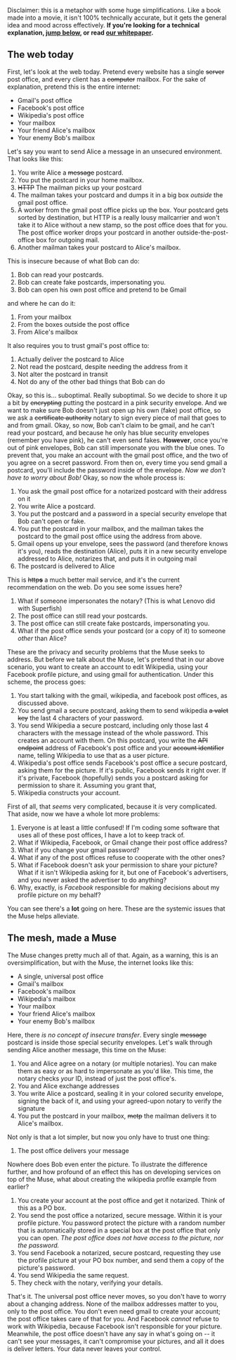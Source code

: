 Disclaimer: this is a metaphor with some huge simplifications. Like a book made into a movie, it isn't 100% technically accurate, but it gets the general idea and mood across effectively. **If you're looking for a technical explanation, [jump below](#the-technical-explanation), or read [our whitepaper](/whitepaper.md).**

The web today
--------------

First, let's look at the web today. Pretend every website has a single ~~server~~ post office, and every client has a ~~computer~~ mailbox. For the sake of explanation, pretend this is the entire internet:

+ Gmail's post office
+ Facebook's post office
+ Wikipedia's post office
+ Your mailbox
+ Your friend Alice's mailbox
+ Your enemy Bob's mailbox

Let's say you want to send Alice a message in an unsecured environment. That looks like this:

1. You write Alice a ~~message~~ postcard.
2. You put the postcard in your home mailbox.
3. ~~HTTP~~ The mailman picks up your postcard
4. The mailman takes your postcard and dumps it in a big box *outside* the gmail post office.
5. A worker from the gmail post office picks up the box. Your postcard gets sorted by destination, but HTTP is a really lousy mailcarrier and won't take it to Alice without a new stamp, so the post office does that for you. The post office worker drops your postcard in another outside-the-post-office box for outgoing mail.
6. Another mailman takes your postcard to Alice's mailbox.

This is insecure because of what Bob can do:

1. Bob can read your postcards.
2. Bob can create fake postcards, impersonating you.
3. Bob can open his own post office and pretend to be Gmail

and where he can do it:

1. From your mailbox
2. From the boxes outside the post office
3. From Alice's mailbox

It also requires you to trust gmail's post office to:

1. Actually deliver the postcard to Alice
2. Not read the postcard, despite needing the address from it
3. Not alter the postcard in transit
4. Not do any of the other bad things that Bob can do

Okay, so this is... suboptimal. Really suboptimal. So we decide to shore it up a bit by ~~encrypting~~ putting the postcard in a pink security envelope. And we want to make sure Bob doesn't just open up his own (fake) post office, so we ask a ~~certificate authority~~ notary to sign every piece of mail that goes to and from gmail. Okay, so now, Bob can't claim to be gmail, and he can't read your postcard, and because he only has blue security envelopes (remember you have pink), he can't even send fakes. **However**, once you're out of pink envelopes, Bob can still impersonate you with the blue ones. To prevent that, you make an account with the gmail post office, and the two of you agree on a secret password. From then on, every time you send gmail a postcard, you'll include the password inside of the envelope. *Now we don't have to worry about Bob!* Okay, so now the whole process is:

1. You ask the gmail post office for a notarized postcard with their address on it
2. You write Alice a postcard.
3. You put the postcard and a password in a special security envelope that Bob can't open or fake.
4. You put the postcard in your mailbox, and the mailman takes the postcard to the gmail post office using the address from above.
5. Gmail opens up your envelope, sees the password (and therefore knows it's you), reads the destination (Alice), puts it in a new security envelope addressed to Alice, notarizes that, and puts it in outgoing mail
6. The postcard is delivered to Alice

This is ~~http**s**~~ a much better mail service, and it's the current recommendation on the web. Do you see some issues here?

1. What if someone impersonates the notary? (This is what Lenovo did with Superfish)
2. The post office can still read your postcards.
3. The post office can still create fake postcards, impersonating you.
4. What if the post office sends your postcard (or a copy of it) to someone *other* than Alice?

These are the privacy and security problems that the Muse seeks to address. But before we talk about the Muse, let's pretend that in our above scenario, you want to create an account to edit Wikipedia, using your Facebook profile picture, and using gmail for authentication. Under this scheme, the process goes:

1. You start talking with the gmail, wikipedia, and facebook post offices, as discussed above.
2. You send gmail a secure postcard, asking them to send wikipedia ~~a valet key~~ the last 4 characters of your password.
3. You send Wikipedia a secure postcard, including only those last 4 characters with the message instead of the whole password. This creates an account with them. On this postcard, you write the ~~API endpoint~~ address of Facebook's post office and your ~~account identifier~~ name, telling Wikipedia to use that as a user picture.
4. Wikipedia's post office sends Facebook's post office a secure postcard, asking them for the picture. If it's public, Facebook sends it right over. If it's private, Facebook (hopefully) sends you a postcard asking for permission to share it. Assuming you grant that,
5. Wikipedia constructs your account.

First of all, that *seems* very complicated, because it *is* very complicated. That aside, now we have a whole lot more problems:

1. Everyone is at least a little confused! If I'm coding some software that uses all of these post offices, I have a lot to keep track of.
2. What if Wikipedia, Facebook, or Gmail change their post office address?
3. What if you change your gmail password?
4. What if any of the post offices refuse to cooperate with the other ones?
5. What if Facebook doesn't ask your permission to share your picture? What if it isn't Wikipedia asking for it, but one of Facebook's advertisers, and you never asked the advertiser to do anything?
6. Why, exactly, is *Facebook* responsible for making decisions about my profile picture on my behalf?

You can see there's a **lot** going on here. These are the systemic issues that the Muse helps alleviate.

The mesh, made a Muse
----------------

The Muse changes pretty much all of that. Again, as a warning, this is an oversimplification, but with the Muse, the internet looks like this:

+ A single, universal post office
+ Gmail's mailbox
+ Facebook's mailbox
+ Wikipedia's mailbox
+ Your mailbox
+ Your friend Alice's mailbox
+ Your enemy Bob's mailbox

Here, there *is no concept of insecure transfer*. Every single ~~message~~ postcard is inside those special security envelopes. Let's walk through sending Alice another message, this time on the Muse:

1. You and Alice agree on a notary (or multiple notaries). You can make them as easy or as hard to impersonate as you'd like. This time, the notary checks *your* ID, instead of just the post office's.
2. You and Alice exchange addresses
3. You write Alice a postcard, sealing it in your colored security envelope, signing the back of it, and using your agreed-upon notary to verify the signature
4. You put the postcard in your mailbox, ~~metp~~ the mailman delivers it to Alice's mailbox.

Not only is that a lot simpler, but now you only have to trust one thing:

1. The post office delivers your message

Nowhere does Bob even enter the picture. To illustrate the difference further, and how profound of an effect this has on developing services on top of the Muse, what about creating the wikipedia profile example from earlier?

1. You create your account at the post office and get it notarized. Think of this as a PO box.
2. You send the post office a notarized, secure message. Within it is your profile picture. You password protect the picture with a random number that is automatically stored in a special box at the post office that only you can open. *The post office does not have access to the picture, nor the password.*
3. You send Facebook a notarized, secure postcard, requesting they use the profile picture at your PO box number, and send them a copy of the picture's password.
4. You send Wikipedia the same request.
5. They check with the notary, verifying your details.

That's it. The universal post office never moves, so you don't have to worry about a changing address. None of the mailbox addresses matter to you, only to the post office. You don't even need gmail to create your account; the post office takes care of that for you. And Facebook *cannot* refuse to work with Wikipedia, because Facebook isn't responsible for your picture. Meanwhile, the post office doesn't have any say in what's going on -- it can't see your messages, it can't compromise your pictures, and all it does is deliver letters. Your data never leaves your control.